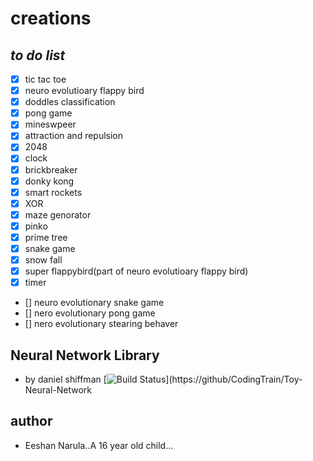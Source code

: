 # creations 

## *to do list*
* [x] tic tac toe
* [x] neuro evolutioary flappy bird
* [x] doddles classification
* [x] pong game
* [x] mineswpeer
* [x] attraction and repulsion
* [x] 2048
* [x] clock
* [x] brickbreaker
* [x] donky kong
* [x] smart rockets
* [x] XOR
* [x] maze genorator
* [x] pinko
* [x] prime tree
* [x] snake game
* [x] snow fall
* [x] super flappybird(part of neuro evolutioary flappy bird)
* [x] timer 
* [] neuro evolutionary snake game
* [] nero evolutionary pong game
* [] nero evolutionary stearing behaver


## Neural Network Library

* by daniel shiffman [![Build Status]()](https://github/CodingTrain/Toy-Neural-Network
## author 
* Eeshan Narula..A 16 year old child...
